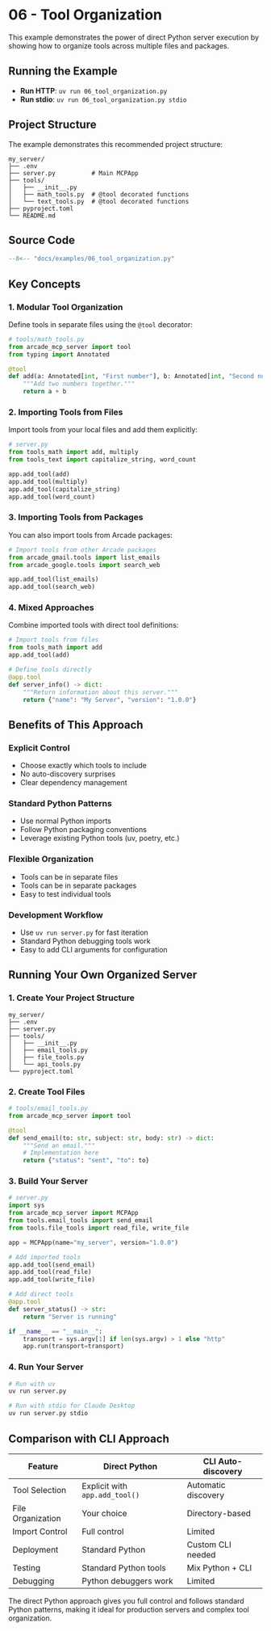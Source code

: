 # 06 - Tool Organization

This example demonstrates the power of direct Python server execution by showing how to organize tools across multiple files and packages.

## Running the Example

- **Run HTTP**: `uv run 06_tool_organization.py`
- **Run stdio**: `uv run 06_tool_organization.py stdio`

## Project Structure

The example demonstrates this recommended project structure:

```
my_server/
├── .env
├── server.py          # Main MCPApp
├── tools/
│   ├── __init__.py
│   ├── math_tools.py  # @tool decorated functions
│   └── text_tools.py  # @tool decorated functions
├── pyproject.toml
└── README.md
```

## Source Code

```python
--8<-- "docs/examples/06_tool_organization.py"
```

## Key Concepts

### 1. Modular Tool Organization

Define tools in separate files using the `@tool` decorator:

```python
# tools/math_tools.py
from arcade_mcp_server import tool
from typing import Annotated

@tool
def add(a: Annotated[int, "First number"], b: Annotated[int, "Second number"]) -> int:
    """Add two numbers together."""
    return a + b
```

### 2. Importing Tools from Files

Import tools from your local files and add them explicitly:

```python
# server.py
from tools_math import add, multiply
from tools_text import capitalize_string, word_count

app.add_tool(add)
app.add_tool(multiply)
app.add_tool(capitalize_string)
app.add_tool(word_count)
```

### 3. Importing Tools from Packages

You can also import tools from Arcade packages:

```python
# Import tools from other Arcade packages
from arcade_gmail.tools import list_emails
from arcade_google.tools import search_web

app.add_tool(list_emails)
app.add_tool(search_web)
```

### 4. Mixed Approaches

Combine imported tools with direct tool definitions:

```python
# Import tools from files
from tools_math import add
app.add_tool(add)

# Define tools directly
@app.tool
def server_info() -> dict:
    """Return information about this server."""
    return {"name": "My Server", "version": "1.0.0"}
```

## Benefits of This Approach

### Explicit Control
- Choose exactly which tools to include
- No auto-discovery surprises
- Clear dependency management

### Standard Python Patterns
- Use normal Python imports
- Follow Python packaging conventions
- Leverage existing Python tools (uv, poetry, etc.)

### Flexible Organization
- Tools can be in separate files
- Tools can be in separate packages
- Easy to test individual tools

### Development Workflow
- Use `uv run server.py` for fast iteration
- Standard Python debugging tools work
- Easy to add CLI arguments for configuration

## Running Your Own Organized Server

### 1. Create Your Project Structure

```
my_server/
├── .env
├── server.py
├── tools/
│   ├── __init__.py
│   ├── email_tools.py
│   ├── file_tools.py
│   └── api_tools.py
└── pyproject.toml
```

### 2. Create Tool Files

```python
# tools/email_tools.py
from arcade_mcp_server import tool

@tool
def send_email(to: str, subject: str, body: str) -> dict:
    """Send an email."""
    # Implementation here
    return {"status": "sent", "to": to}
```

### 3. Build Your Server

```python
# server.py
import sys
from arcade_mcp_server import MCPApp
from tools.email_tools import send_email
from tools.file_tools import read_file, write_file

app = MCPApp(name="my_server", version="1.0.0")

# Add imported tools
app.add_tool(send_email)
app.add_tool(read_file)
app.add_tool(write_file)

# Add direct tools
@app.tool
def server_status() -> str:
    return "Server is running"

if __name__ == "__main__":
    transport = sys.argv[1] if len(sys.argv) > 1 else "http"
    app.run(transport=transport)
```

### 4. Run Your Server

```bash
# Run with uv
uv run server.py

# Run with stdio for Claude Desktop
uv run server.py stdio
```

## Comparison with CLI Approach

| Feature | Direct Python | CLI Auto-discovery |
|---------|---------------|-------------------|
| Tool Selection | Explicit with `app.add_tool()` | Automatic discovery |
| File Organization | Your choice | Directory-based |
| Import Control | Full control | Limited |
| Deployment | Standard Python | Custom CLI needed |
| Testing | Standard Python tools | Mix Python + CLI |
| Debugging | Python debuggers work | Limited |

The direct Python approach gives you full control and follows standard Python patterns, making it ideal for production servers and complex tool organization.
